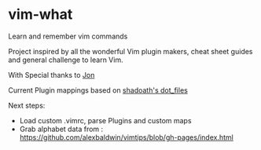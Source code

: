 # vim-what
Learn and remember vim commands

Project inspired by all the wonderful Vim plugin makers, cheat sheet guides and general challenge to learn Vim.

With Special thanks to [Jon](http://www.viemu.com/a_vi_vim_graphical_cheat_sheet_tutorial.html)

Current Plugin mappings based on [shadoath's dot_files](https://github.com/shadoath/dot_files)

Next steps:
* Load custom .vimrc, parse Plugins and custom maps
* Grab alphabet data from : https://github.com/alexbaldwin/vimtips/blob/gh-pages/index.html

